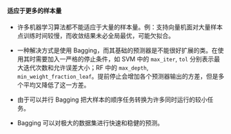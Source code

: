 #### 适应于更多的样本量

- 许多机器学习算法都不能适应于大量的样本量。例：支持向量机面对大量样本点训练时间较慢，而收敛结果未必全局最优，可能欠拟合。

- 一种解决方式是使用 Bagging，而其基础的预测器是不能很好扩展的类。在使用其时需要加入一严格的停止条件，如 SVM 中的 `max_iter`, `tol` 分别表示最大迭代次数和允许误差大小；RF 中的 `max_depth`, `min_weight_fraction_leaf`。提前停止会增加各个预测器输出的方差，但是多个平均又降低了这一方差。

- 由于可以并行 Bagging 把大样本的顺序任务转换为许多同时运行的较小任务。

- Bagging 可以对极大的数据集进行快速和稳健的预测。